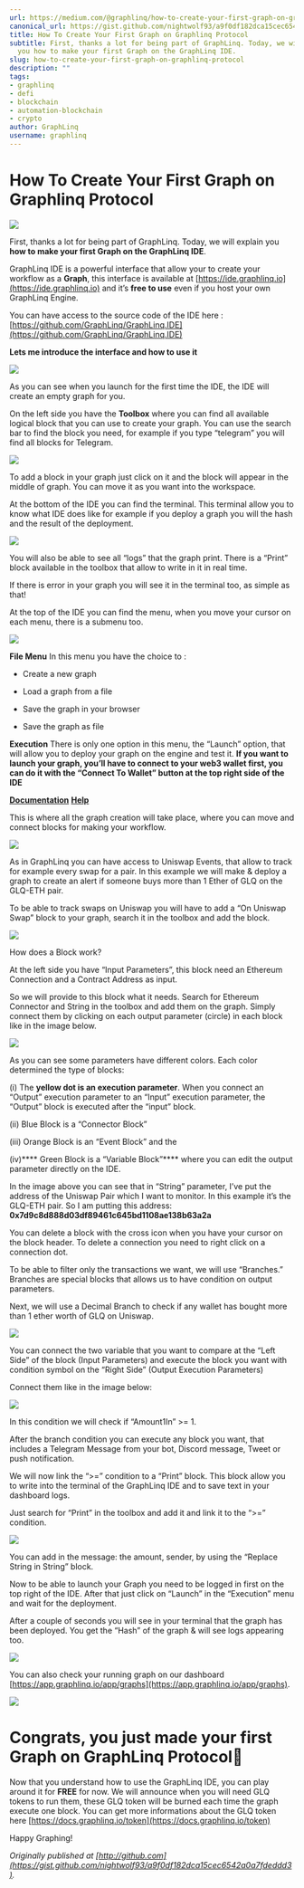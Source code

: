 ```yaml
---
url: https://medium.com/@graphlinq/how-to-create-your-first-graph-on-graphlinq-protocol-63eaafda016
canonical_url: https://gist.github.com/nightwolf93/a9f0df182dca15cec6542a0a7fdeddd3
title: How To Create Your First Graph on Graphlinq Protocol
subtitle: First, thanks a lot for being part of GraphLinq. Today, we will explain
  you how to make your first Graph on the GraphLinq IDE.
slug: how-to-create-your-first-graph-on-graphlinq-protocol
description: ""
tags:
- graphlinq
- defi
- blockchain
- automation-blockchain
- crypto
author: GraphLinq
username: graphlinq
---
```


# How To Create Your First Graph on Graphlinq Protocol

![][image_ref_MSpRNlZIUnFNT2loS0xiVkIxTHlxVl9RLnBuZw==]

First, thanks a lot for being part of GraphLinq. Today, we will explain you **how to make your first Graph on the GraphLinq IDE**.

GraphLinq IDE is a powerful interface that allow your to create your workflow as a **Graph**, this interface is available at [https://ide.graphlinq.io](https://ide.graphlinq.io) and it’s **free to use** even if you host your own GraphLinq Engine.

You can have access to the source code of the IDE here :
[https://github.com/GraphLinq/GraphLinq.IDE](https://github.com/GraphLinq/GraphLinq.IDE)

**Lets me introduce the interface and how to use it**

![][image_ref_MCo3RWFSeXptcm43MV9rYU1L]

As you can see when you launch for the first time the IDE, the IDE will create an empty graph for you.

On the left side you have the **Toolbox** where you can find all available logical block that you can use to create your graph. You can use the search bar to find the block you need, for example if you type “telegram” you will find all blocks for Telegram.

![][image_ref_MCpCMkFEUGhBT25CdDd1ZGYx]

To add a block in your graph just click on it and the block will appear in the middle of graph. You can move it as you want into the workspace.

At the bottom of the IDE you can find the terminal. This terminal allow you to know what IDE does like for example if you deploy a graph you will the hash and the result of the deployment.

![][image_ref_MCo0VG82SFhCRm81OE5LWmYy]

You will also be able to see all “logs” that the graph print. There is a “Print” block available in the toolbox that allow to write in it in real time.

If there is error in your graph you will see it in the terminal too, as simple as that!

At the top of the IDE you can find the menu, when you move your cursor on each menu, there is a submenu too.

![][image_ref_MCp2QUR6SXFhcUV3bEtLaTJi]

**File Menu**
 In this menu you have the choice to :

* Create a new graph

* Load a graph from a file

* Save the graph in your browser

* Save the graph as file

**Execution**
There is only one option in this menu, the “Launch” option, that will allow you to deploy your graph on the engine and test it.
**If you want to launch your graph, you’ll have to connect to your web3 wallet first, you can do it with the “Connect To Wallet” button at the top right side of the IDE**

[**Documentation**](http://docs.graphlinq.io)
[**Help**](http://t.me/graphlinq)

This is where all the graph creation will take place, where you can move and connect blocks for making your workflow.

![][image_ref_MCpSdWZVVUt3Z2pQbWFWUERz]

As in GraphLinq you can have access to Uniswap Events, that allow to track for example every swap for a pair. In this example we will make & deploy a graph to create an alert if someone buys more than 1 Ether of GLQ on the GLQ-ETH pair.

To be able to track swaps on Uniswap you will have to add a “On Uniswap Swap” block to your graph, search it in the toolbox and add the block.

![][image_ref_MCp2bVhZZDNCOFhHOU1FcFp5]

How does a Block work?

At the left side you have “Input Parameters”, this block need an Ethereum Connection and a Contract Address as input.

So we will provide to this block what it needs. Search for Ethereum Connector and String in the toolbox and add them on the graph. Simply connect them by clicking on each output parameter (circle) in each block like in the image below.

![][image_ref_MCpVQV9EQy1nWHQ4anhaQ1RD]

As you can see some parameters have different colors. Each color determined the type of blocks:

(i) The **yellow dot is an execution parameter**. When you connect an “Output” execution parameter to an “Input” execution parameter, the “Output” block is executed after the “input” block.

(ii) Blue Block is a “Connector Block”

(iii) Orange Block is an “Event Block” and the

(iv)**** Green Block is a “Variable Block”**** where you can edit the output parameter directly on the IDE.

In the image above you can see that in “String” parameter, I’ve put the address of the Uniswap Pair which I want to monitor. In this example it’s the GLQ-ETH pair. So I am putting this address: **0x7d9c8d888d03df89461c645bd1108ae138b63a2a**

You can delete a block with the cross icon when you have your cursor on the block header. To delete a connection you need to right click on a connection dot.

To be able to filter only the transactions we want, we will use “Branches.” Branches are special blocks that allows us to have condition on output parameters.

Next, we will use a Decimal Branch to check if any wallet has bought more than 1 ether worth of GLQ on Uniswap.

![][image_ref_MCptY2dxZ1VHalhqZm9FOUQz]

You can connect the two variable that you want to compare at the “Left Side” of the block (Input Parameters) and execute the block you want with condition symbol on the “Right Side” (Output Execution Parameters)

Connect them like in the image below:

![][image_ref_MCpUWWthanE2eHFfNzN4UFNj]

In this condition we will check if “Amount1In” >= 1.

After the branch condition you can execute any block you want, that includes a Telegram Message from your bot, Discord message, Tweet or push notification.

We will now link the “>=” condition to a “Print” block. This block allow you to write into the terminal of the GraphLinq IDE and to save text in your dashboard logs.

Just search for “Print” in the toolbox and add it and link it to the “>=” condition.

![][image_ref_MCpEREl0VVRXdVJqdWxIMXZ6]

You can add in the message: the amount, sender, by using the “Replace String in String” block.

Now to be able to launch your Graph you need to be logged in first on the top right of the IDE.
After that just click on “Launch” in the “Execution” menu and wait for the deployment.

After a couple of seconds you will see in your terminal that the graph has been deployed. You get the “Hash” of the graph & will see logs appearing too.

![][image_ref_MCpWT3FramFnVDQ4X3FZR3lK]

You can also check your running graph on our dashboard [https://app.graphlinq.io/app/graphs](https://app.graphlinq.io/app/graphs).

![][image_ref_MCpkUDdzTml5TGtUVXFjblFH]

# Congrats, you just made your first Graph on GraphLinq Protocol🎉

Now that you understand how to use the GraphLinq IDE, you can play around it for **FREE** for now.
We will announce when you will need GLQ tokens to run them, these GLQ token will be burned each time the graph execute one block. You can get more informations about the GLQ token here [https://docs.graphlinq.io/token](https://docs.graphlinq.io/token)

Happy Graphing!

*Originally published at [http://github.com](https://gist.github.com/nightwolf93/a9f0df182dca15cec6542a0a7fdeddd3).*


[image_ref_MSpRNlZIUnFNT2loS0xiVkIxTHlxVl9RLnBuZw==]: data:image/png;base64,
[image_ref_MCo3RWFSeXptcm43MV9rYU1L]: data:application/octet-stream;base64,
[image_ref_MCpCMkFEUGhBT25CdDd1ZGYx]: data:application/octet-stream;base64,
[image_ref_MCo0VG82SFhCRm81OE5LWmYy]: data:application/octet-stream;base64,
[image_ref_MCp2QUR6SXFhcUV3bEtLaTJi]: data:application/octet-stream;base64,
[image_ref_MCpSdWZVVUt3Z2pQbWFWUERz]: data:application/octet-stream;base64,
[image_ref_MCp2bVhZZDNCOFhHOU1FcFp5]: data:application/octet-stream;base64,
[image_ref_MCpVQV9EQy1nWHQ4anhaQ1RD]: data:application/octet-stream;base64,
[image_ref_MCptY2dxZ1VHalhqZm9FOUQz]: data:application/octet-stream;base64,
[image_ref_MCpUWWthanE2eHFfNzN4UFNj]: data:application/octet-stream;base64,
[image_ref_MCpEREl0VVRXdVJqdWxIMXZ6]: data:application/octet-stream;base64,
[image_ref_MCpWT3FramFnVDQ4X3FZR3lK]: data:application/octet-stream;base64,
[image_ref_MCpkUDdzTml5TGtUVXFjblFH]: data:application/octet-stream;base64,
